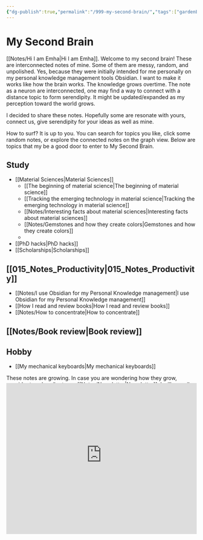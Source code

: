 ```yaml
---
{"dg-publish":true,"permalink":"/999-my-second-brain/","tags":["gardenEntry"]}
---
```



# My Second Brain

[[Notes/Hi I am Emha\|Hi I am Emha]]. Welcome to my second brain!
These are interconnected notes of mine. Some of them are messy, random, and unpolished. Yes, because they were initially intended for me personally on my personal knowledge management tools Obsidian. I want to make it works like how the brain works. The knowledge grows overtime. The note as a neuron are interconnected, one may find a way to connect with a distance topic to form serendipity. It might be updated/expanded as my perception toward the world grows. 

I decided to share these notes. Hopefully some are resonate with yours, connect us, give serendipity for your ideas as well as mine. 

How to surf? It is up to you.
You can search for topics you like, click some random notes, or explore the connected notes on the graph view. 
Below are topics that my be a good door to enter to My Second Brain.

## Study
- [[Material Sciences\|Material Sciences]]
	- [[The beginning of material science\|The beginning of material science]]
	- [[Tracking the emerging technology in material science\|Tracking the emerging technology in material science]]
	- [[Notes/Interesting facts about material sciences\|Interesting facts about material sciences]]
	- [[Notes/Gemstones and how they create colors\|Gemstones and how they create colors]]
	- 
- [[PhD hacks\|PhD hacks]]
- [[Scholarships\|Scholarships]]

## [[015_Notes_Productivity\|015_Notes_Productivity]]
- [[Notes/I use Obsidian for my Personal Knowledge management\|I use Obsidian for my Personal Knowledge management]]
- [[How I read and review books\|How I read and review books]]
- [[Notes/How to concentrate\|How to concentrate]]

## [[Notes/Book review\|Book review]]

## Hobby
- [[My mechanical keyboards\|My mechanical keyboards]] 
 


These notes are growing. In case you are wondering how they grow, consider to subscribe to my [[Notes/Newsletter\|Newsletter]]. I will compile the ideas from my messy second brain and make an edible article for you bi-weekly. Don't worry, I will not spam you.

<iframe src="https://awesome-speaker-2973.ck.page/ea63c6e045" style="width:100%; height:400px; border:none; margin-top:-60px"></iframe>
